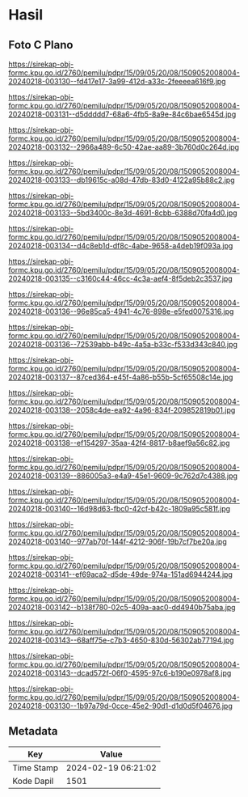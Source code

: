 # Hasil

## Foto C Plano

https://sirekap-obj-formc.kpu.go.id/2760/pemilu/pdpr/15/09/05/20/08/1509052008004-20240218-003130--fd417e17-3a99-412d-a33c-2feeeea616f9.jpg

https://sirekap-obj-formc.kpu.go.id/2760/pemilu/pdpr/15/09/05/20/08/1509052008004-20240218-003131--d5ddddd7-68a6-4fb5-8a9e-84c6bae6545d.jpg

https://sirekap-obj-formc.kpu.go.id/2760/pemilu/pdpr/15/09/05/20/08/1509052008004-20240218-003132--2966a489-6c50-42ae-aa89-3b760d0c264d.jpg

https://sirekap-obj-formc.kpu.go.id/2760/pemilu/pdpr/15/09/05/20/08/1509052008004-20240218-003133--db19615c-a08d-47db-83d0-4122a95b88c2.jpg

https://sirekap-obj-formc.kpu.go.id/2760/pemilu/pdpr/15/09/05/20/08/1509052008004-20240218-003133--5bd3400c-8e3d-4691-8cbb-6388d70fa4d0.jpg

https://sirekap-obj-formc.kpu.go.id/2760/pemilu/pdpr/15/09/05/20/08/1509052008004-20240218-003134--d4c8eb1d-df8c-4abe-9658-a4deb19f093a.jpg

https://sirekap-obj-formc.kpu.go.id/2760/pemilu/pdpr/15/09/05/20/08/1509052008004-20240218-003135--c3160c44-46cc-4c3a-aef4-8f5deb2c3537.jpg

https://sirekap-obj-formc.kpu.go.id/2760/pemilu/pdpr/15/09/05/20/08/1509052008004-20240218-003136--96e85ca5-4941-4c76-898e-e5fed0075316.jpg

https://sirekap-obj-formc.kpu.go.id/2760/pemilu/pdpr/15/09/05/20/08/1509052008004-20240218-003136--72539abb-b49c-4a5a-b33c-f533d343c840.jpg

https://sirekap-obj-formc.kpu.go.id/2760/pemilu/pdpr/15/09/05/20/08/1509052008004-20240218-003137--87ced364-e45f-4a86-b55b-5cf65508c14e.jpg

https://sirekap-obj-formc.kpu.go.id/2760/pemilu/pdpr/15/09/05/20/08/1509052008004-20240218-003138--2058c4de-ea92-4a96-834f-209852819b01.jpg

https://sirekap-obj-formc.kpu.go.id/2760/pemilu/pdpr/15/09/05/20/08/1509052008004-20240218-003138--ef154297-35aa-42f4-8817-b8aef9a56c82.jpg

https://sirekap-obj-formc.kpu.go.id/2760/pemilu/pdpr/15/09/05/20/08/1509052008004-20240218-003139--886005a3-e4a9-45e1-9609-9c762d7c4388.jpg

https://sirekap-obj-formc.kpu.go.id/2760/pemilu/pdpr/15/09/05/20/08/1509052008004-20240218-003140--16d98d63-fbc0-42cf-b42c-1809a95c581f.jpg

https://sirekap-obj-formc.kpu.go.id/2760/pemilu/pdpr/15/09/05/20/08/1509052008004-20240218-003140--977ab70f-144f-4212-906f-19b7cf7be20a.jpg

https://sirekap-obj-formc.kpu.go.id/2760/pemilu/pdpr/15/09/05/20/08/1509052008004-20240218-003141--ef69aca2-d5de-49de-974a-151ad6944244.jpg

https://sirekap-obj-formc.kpu.go.id/2760/pemilu/pdpr/15/09/05/20/08/1509052008004-20240218-003142--b138f780-02c5-409a-aac0-dd4940b75aba.jpg

https://sirekap-obj-formc.kpu.go.id/2760/pemilu/pdpr/15/09/05/20/08/1509052008004-20240218-003143--68aff75e-c7b3-4650-830d-56302ab77194.jpg

https://sirekap-obj-formc.kpu.go.id/2760/pemilu/pdpr/15/09/05/20/08/1509052008004-20240218-003143--dcad572f-06f0-4595-97c6-b190e0978af8.jpg

https://sirekap-obj-formc.kpu.go.id/2760/pemilu/pdpr/15/09/05/20/08/1509052008004-20240218-003130--1b97a79d-0cce-45e2-90d1-d1d0d5f04676.jpg


## Metadata

| Key        | Value               |
| ---------- | ------------------- |
| Time Stamp | 2024-02-19 06:21:02 |
| Kode Dapil | 1501                |



